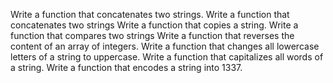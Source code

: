 Write a function that concatenates two strings.
Write a function that concatenates two strings
Write a function that copies a string.
Write a function that compares two strings
Write a function that reverses the content of an array of integers.
Write a function that changes all lowercase letters of a string to uppercase.
Write a function that capitalizes all words of a string.
Write a function that encodes a string into 1337.

